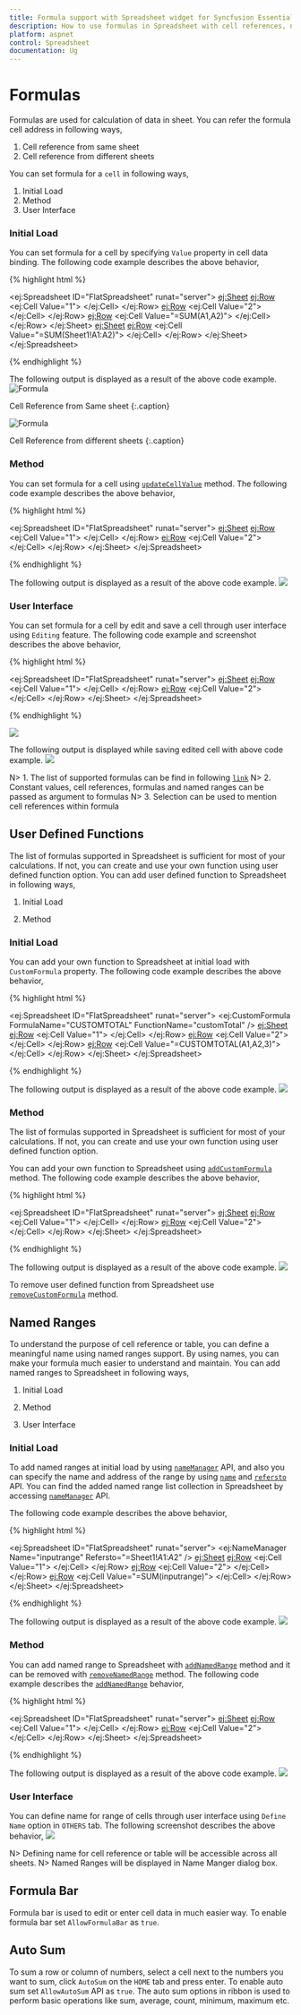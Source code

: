 ```yaml
---
title: Formula support with Spreadsheet widget for Syncfusion Essential JS
description: How to use formulas in Spreadsheet with cell references, named ranges etc.
platform: aspnet
control: Spreadsheet
documentation: Ug
---
```

# Formulas

Formulas are used for calculation of data in sheet. You can refer the formula cell address in following ways,

1. Cell reference from same sheet
2. Cell reference from different sheets

You can set formula for a `cell` in following ways,

1. Initial Load
2. Method
3. User Interface

### Initial Load

You can set formula for a cell by specifying `Value` property in cell data binding. The following code example describes the above behavior,

{% highlight html %}

<ej:Spreadsheet ID="FlatSpreadsheet" runat="server">
        <Sheets>
                <ej:Sheet>
                    <Rows>
                        <ej:Row>
                            <Cells>
                                <ej:Cell Value="1">
                                </ej:Cell>
                            </Cells>
                        </ej:Row>
                        <ej:Row>
                            <Cells>
                                <ej:Cell Value="2">
                                </ej:Cell>
                            </Cells>
                        </ej:Row>
                        <ej:Row>
                            <Cells>
                                <ej:Cell Value="=SUM(A1,A2)">
                                </ej:Cell>
                            </Cells>
                        </ej:Row>
                    </Rows>
                </ej:Sheet>
                <ej:Sheet>
                    <Rows>
                        <ej:Row>
                            <Cells>
                                <ej:Cell Value="=SUM(Sheet1!A1:A2)">
                                </ej:Cell>
                            </Cells>
                        </ej:Row>
                    </Rows>
                </ej:Sheet>
            </Sheets> 
</ej:Spreadsheet>

{% endhighlight %}

The following output is displayed as a result of the above code example.
![Formula](Formulas_images/Formula_img6.png)

Cell Reference from Same sheet
{:.caption}

![Formula](Formulas_images/Formula_img7.png)

Cell Reference from different sheets
{:.caption}

### Method

You can set formula for a cell using [`updateCellValue`](https://help.syncfusion.com/api/js/ejspreadsheet#methods:xledit-updatecellvalue "updateCellValue") method. The following code example describes the above behavior,

{% highlight html %}

<ej:Spreadsheet ID="FlatSpreadsheet" runat="server">
   <ClientSideEvents LoadComplete="loadComplete" />
        <Sheets>
                <ej:Sheet>
                    <Rows>
                        <ej:Row>
                            <Cells>
                                <ej:Cell Value="1">
                                </ej:Cell>
                            </Cells>
                        </ej:Row>
                        <ej:Row>
                            <Cells>
                                <ej:Cell Value="2">
                                </ej:Cell>
                            </Cells>
                        </ej:Row>
                    </Rows>
                </ej:Sheet>
            </Sheets> 
</ej:Spreadsheet>

<script type="text/javascript">
function loadComplete() {
        this.XLEdit.updateCellValue({ rowIndex: 2, colIndex: 0 }, "=SUM(A1,A2)");
    }
</script>

{% endhighlight %}

The following output is displayed as a result of the above code example.
![](Formulas_images/Formula_img1.png)

### User Interface

You can set formula for a cell by edit and save a cell through user interface using `Editing` feature. The following code example and screenshot describes the above behavior,

{% highlight html %}

<ej:Spreadsheet ID="FlatSpreadsheet" runat="server">
        <Sheets>
                <ej:Sheet>
                    <Rows>
                        <ej:Row>
                            <Cells>
                                <ej:Cell Value="1">
                                </ej:Cell>
                            </Cells>
                        </ej:Row>
                        <ej:Row>
                            <Cells>
                                <ej:Cell Value="2">
                                </ej:Cell>
                            </Cells>
                        </ej:Row>
                    </Rows>
                </ej:Sheet>
            </Sheets> 
</ej:Spreadsheet>

{% endhighlight %}

![](Formulas_images/Formula_img2.png)

The following output is displayed while saving edited cell with above code example.
![](Formulas_images/Formula_img1.png)

N> 1. The list of supported formulas can be find in following [`link`](https://help.syncfusion.com/js/calculate/supported-formulas/supported-formulas "link")
N> 2. Constant values, cell references, formulas and named ranges can be passed as argument to formulas
N> 3. Selection can be used to mention cell references within formula

## User Defined Functions

The list of formulas supported in Spreadsheet is sufficient for most of your calculations. If not, you can create and use your own function using user defined function option. You can add user defined function to Spreadsheet in following ways,

1. Initial Load

2. Method


### Initial Load

You can add your own function to Spreadsheet at initial load with `CustomFormula` property. The following code example describes the above behavior,

{% highlight html %}

<ej:Spreadsheet ID="FlatSpreadsheet" runat="server">
    <CustomFormula>
        <ej:CustomFormula FormulaName="CUSTOMTOTAL" FunctionName="customTotal" />
    </CustomFormula>
    <Sheets>
        <ej:Sheet>
            <Rows>
                <ej:Row>
                    <Cells>
                        <ej:Cell Value="1">
                        </ej:Cell>
                    </Cells>
                </ej:Row>
                <ej:Row>
                    <Cells>
                        <ej:Cell Value="2">
                        </ej:Cell>
                    </Cells>
                </ej:Row>
                <ej:Row>
                    <Cells>
                        <ej:Cell Value="=CUSTOMTOTAL(A1,A2,3)">
                        </ej:Cell>
                    </Cells>
                </ej:Row>
            </Rows>
        </ej:Sheet>
    </Sheets>
</ej:Spreadsheet>

<script type="text/javascript">
function customTotal(args) {
	var param1, param2, param3, value, excelObj = $('#FlatSpreadsheet').data("ejSpreadsheet"),
	argument = excelObj.getValueFromFormulaArg(args);
	param1 = argument["arg1"];
	param2 = argument["arg2"];
	param3 = argument["arg3"];
	value = param1 * param2 + param3;
	return value;
}
</script>
{% endhighlight %}

The following output is displayed as a result of the above code example.
![](Formulas_images/Formula_img5.png)

### Method

The list of formulas supported in Spreadsheet is sufficient for most of your calculations. If not, you can create and use your own function using user defined function option.

You can add your own function to Spreadsheet using [`addCustomFormula`](https://help.syncfusion.com/api/js/ejspreadsheet#methods:addcustomformula "addCustomFormula") method. The following code example describes the above behavior,

{% highlight html %}

<ej:Spreadsheet ID="FlatSpreadsheet" runat="server">
   <ClientSideEvents LoadComplete="loadComplete" />
        <Sheets>
                <ej:Sheet>
                    <Rows>
                        <ej:Row>
                            <Cells>
                                <ej:Cell Value="1">
                                </ej:Cell>
                            </Cells>
                        </ej:Row>
                        <ej:Row>
                            <Cells>
                                <ej:Cell Value="2">
                                </ej:Cell>
                            </Cells>
                        </ej:Row>
                    </Rows>
                </ej:Sheet>
            </Sheets> 
</ej:Spreadsheet>

<script type="text/javascript">
 function loadComplete() {
            this.addCustomFormula("CUSTOMTOTAL", "customTotal");
            this.XLEdit.updateCellValue({ rowIndex: 2, colIndex: 0 }, "=CUSTOMTOTAL(A1,A2,3)");
        }

        function customTotal(args) {
            var param1, param2, param3, value, excelObj = $('#FlatSpreadsheet').data("ejSpreadsheet"),
            argument = excelObj.getValueFromFormulaArg(args);
            param1 = argument["arg1"];
            param2 = argument["arg2"];
            param3 = argument["arg3"];
            value = param1 * param2 + param3;
            return value;
        }
</script>

{% endhighlight %}


The following output is displayed as a result of the above code example.
![](Formulas_images/Formula_img5.png)

To remove user defined function from Spreadsheet use [`removeCustomFormula`](https://help.syncfusion.com/api/js/ejspreadsheet#methods:removecustomformula "removeCustomFormula") method.

## Named Ranges

To understand the purpose of cell reference or table, you can define a meaningful name using named ranges support. By using names, you can make your formula much easier to understand and maintain. You can add named ranges to Spreadsheet in following ways,
    
1. Initial Load

2. Method

3. User Interface

### Initial Load

To add named ranges at initial load by using [`nameManager`](https://help.syncfusion.com/api/js/ejspreadsheet#members:namemanager "nameManager") API, and also you can specify the name and address of the range by using [`name`](https://help.syncfusion.com/api/js/ejspreadsheet#members:namemanager-name "name") and [`refersto`](https://help.syncfusion.com/api/js/ejspreadsheet#members:namemanager-refersto "refersto") API. You can find the added named range list collection in Spreadsheet by accessing [`nameManager`](https://help.syncfusion.com/api/js/ejspreadsheet#members:namemanager "nameManager") API.

The following code example describes the above behavior,

{% highlight html %}

<ej:Spreadsheet ID="FlatSpreadsheet" runat="server">
    <NameManagers>
        <ej:NameManager Name="inputrange" Refersto="=Sheet1!$A$1:$A$2" />
    </NameManagers>
    <Sheets>
        <ej:Sheet>
            <Rows>
                <ej:Row>
                    <Cells>
                        <ej:Cell Value="1">
                        </ej:Cell>
                    </Cells>
                </ej:Row>
                <ej:Row>
                    <Cells>
                        <ej:Cell Value="2">
                        </ej:Cell>
                    </Cells>
                </ej:Row>
                <ej:Row>
                    <Cells>
                        <ej:Cell Value="=SUM(inputrange)">
                        </ej:Cell>
                    </Cells>
                </ej:Row>
            </Rows>
        </ej:Sheet>
    </Sheets>
</ej:Spreadsheet>

{% endhighlight %}

The following output is displayed as a result of the above code example.
![](Formulas_images/Formula_img3.png)

### Method

You can add named range to Spreadsheet with [`addNamedRange`](https://help.syncfusion.com/api/js/ejspreadsheet#methods:xlribbon-addnamedrange "addNamedRange") method and it can be removed with [`removeNamedRange`](https://help.syncfusion.com/api/js/ejspreadsheet#methods:xlribbon-removenamedrange "removeNamedRange") method. The following code example describes the [`addNamedRange`](https://help.syncfusion.com/api/js/ejspreadsheet#methods:xlribbon-addnamedrange "addNamedRange") behavior,

{% highlight html %}

<ej:Spreadsheet ID="FlatSpreadsheet" runat="server">
   <ClientSideEvents LoadComplete="loadComplete" />
        <Sheets>
                <ej:Sheet>
                    <Rows>
                        <ej:Row>
                            <Cells>
                                <ej:Cell Value="1">
                                </ej:Cell>
                            </Cells>
                        </ej:Row>
                        <ej:Row>
                            <Cells>
                                <ej:Cell Value="2">
                                </ej:Cell>
                            </Cells>
                        </ej:Row>
                    </Rows>
                </ej:Sheet>
            </Sheets> 
</ej:Spreadsheet>

<script type="text/javascript">
 function loadComplete() {
        this.XLRibbon.addNamedRange("inputrange", "=Sheet1!$A$1:$A$2", "named range demo", this.getActiveSheetIndex());
        this.XLEdit.updateCellValue({rowIndex: 2, colIndex: 0}, "=SUM(inputrange)");            
    }
</script>

{% endhighlight %}

The following output is displayed as a result of the above code example.
![](Formulas_images/Formula_img3.png)

### User Interface

You can define name for range of cells through user interface using `Define Name` option in `OTHERS` tab. The following screenshot describes the above behavior,
![](Formulas_images/Formula_img4.png)

N> Defining name for cell reference or table will be accessible across all sheets.
N> Named Ranges will be displayed in Name Manger dialog box.

## Formula Bar

Formula bar is used to edit or enter cell data in much easier way. To enable formula bar set `AllowFormulaBar` as `true`.

## Auto Sum

To sum a row or column of numbers, select a cell next to the numbers you want to sum, click `AutoSum` on the `HOME` tab and press enter. To enable auto sum set `AllowAutoSum` API as `true`.
The auto sum options in ribbon is used to perform basic operations like sum, average, count, minimum, maximum etc.